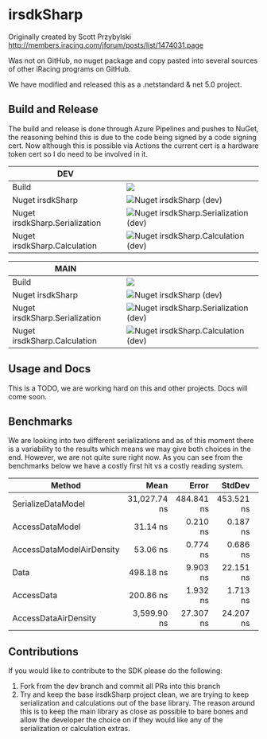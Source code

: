 # irsdkSharp

Originally created by Scott Przybylski http://members.iracing.com/jforum/posts/list/1474031.page

Was not on GitHub, no nuget package and copy pasted into several sources of other iRacing programs on GitHub.

We have modified and released this as a .netstandard & net 5.0 project.

## Build and Release
The build and release is done through Azure Pipelines and pushes to NuGet, the reasoning behind this is due to the code being signed by a code signing cert. Now although this is possible via Actions the current cert is a hardware token cert so I do need to be involved in it.


| **DEV**     |  |
| ----------- | ----------- |
| Build      | <img src="https://dev.azure.com/LuckyNoS7evin/LuckyNoS7evin/_apis/build/status/irSdkSharp?branchName=dev"/>  |
| Nuget irsdkSharp   | ![Nuget irsdkSharp (dev)](https://img.shields.io/nuget/vpre/irsdkSharp)  |
| Nuget irsdkSharp.Serialization   | ![Nuget irsdkSharp.Serialization (dev)](https://img.shields.io/nuget/vpre/irsdkSharp.Serialization)        |
| Nuget irsdkSharp.Calculation   | ![Nuget irsdkSharp.Calculation (dev)](https://img.shields.io/nuget/vpre/irsdkSharp.Calculation)        |


| **MAIN**     |  |
| ----------- | ----------- |
| Build      |<img src="https://dev.azure.com/LuckyNoS7evin/LuckyNoS7evin/_apis/build/status/irSdkSharp?branchName=main"/>   |
| Nuget irsdkSharp   | ![Nuget irsdkSharp (dev)](https://img.shields.io/nuget/v/irsdkSharp)  |
| Nuget irsdkSharp.Serialization   | ![Nuget irsdkSharp.Serialization (dev)](https://img.shields.io/nuget/v/irsdkSharp.Serialization)        |
| Nuget irsdkSharp.Calculation   | ![Nuget irsdkSharp.Calculation (dev)](https://img.shields.io/nuget/v/irsdkSharp.Calculation)        |

## Usage and Docs
This is a TODO, we are working hard on this and other projects. Docs will come soon.


## Benchmarks
We are looking into two different serializations and as of this moment there is a variability to the results which means we may give both choices in the end. However, we are not quite sure right now. As you can see from the benchmarks below we have a costly first hit vs a costly reading system.

|                    Method |         Mean |      Error |     StdDev |  Gen 0 | Allocated |
|-------------------------- |-------------:|-----------:|-----------:|-------:|----------:|
|        SerializeDataModel | 31,027.74 ns | 484.841 ns | 453.521 ns | 1.7700 |   7,560 B |
|           AccessDataModel |     31.14 ns |   0.210 ns |   0.187 ns |      - |         - |
| AccessDataModelAirDensity |     53.06 ns |   0.774 ns |   0.686 ns |      - |         - |
|                      Data |    498.18 ns |   9.903 ns |  22.151 ns | 1.9464 |   8,144 B |
|                AccessData |    200.86 ns |   1.932 ns |   1.713 ns |      - |         - |
|      AccessDataAirDensity |  3,599.90 ns |  27.307 ns |  24.207 ns |      - |         - |

## Contributions
If you would like to contribute to the SDK please do the following:

1. Fork from the dev branch and commit all PRs into this branch
1. Try and keep the base irsdkSharp project clean, we are trying to keep serialization and calculations out of the base library. The reason around this is to keep the main library as close as possible to bare bones and allow the developer the choice on if they would like any of the serialization or calculation extras.

